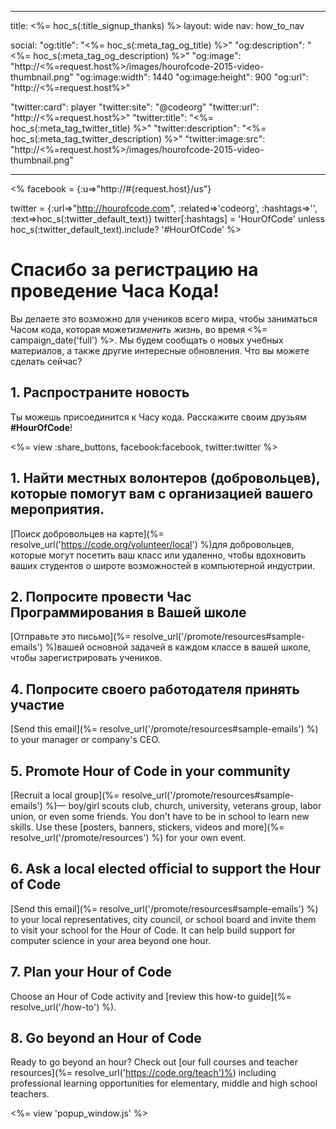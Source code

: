 * * *

title: <%= hoc_s(:title_signup_thanks) %> layout: wide nav: how_to_nav

social: "og:title": "<%= hoc_s(:meta_tag_og_title) %>" "og:description": "<%= hoc_s(:meta_tag_og_description) %>" "og:image": "http://<%=request.host%>/images/hourofcode-2015-video-thumbnail.png" "og:image:width": 1440 "og:image:height": 900 "og:url": "http://<%=request.host%>"

"twitter:card": player "twitter:site": "@codeorg" "twitter:url": "http://<%=request.host%>" "twitter:title": "<%= hoc_s(:meta_tag_twitter_title) %>" "twitter:description": "<%= hoc_s(:meta_tag_twitter_description) %>" "twitter:image:src": "http://<%=request.host%>/images/hourofcode-2015-video-thumbnail.png"

* * *

<% facebook = {:u=>"http://#{request.host}/us"}

twitter = {:url=>"http://hourofcode.com", :related=>'codeorg', :hashtags=>'', :text=>hoc_s(:twitter_default_text)} twitter[:hashtags] = 'HourOfCode' unless hoc_s(:twitter_default_text).include? '#HourOfCode' %>

# Спасибо за регистрацию на проведение Часа Кода!

Вы делаете это возможно для учеников всего мира, чтобы заниматься Часом кода, которая может*изменить жизнь*, во время <%= campaign_date('full') %>. Мы будем сообщать о новых учебных материалов, а также другие интересные обновления. Что вы можете сделать сейчас?

## 1. Распространите новость

Ты можешь присоединится к Часу кода. Расскажите своим друзьям **#HourOfCode**!

<%= view :share_buttons, facebook:facebook, twitter:twitter %>

## 1. Найти местных волонтеров (добровольцев), которые помогут вам с организацией вашего мероприятия.

[Поиск добровольцев на карте](%= resolve_url('https://code.org/volunteer/local') %)для добровольцев, которые могут посетить ваш класс или удаленно, чтобы вдохновить ваших студентов о широте возможностей в компьютерной индустрии.

## 2. Попросите провести Час Программирования в Вашей школе

[Отправьте это письмо](%= resolve_url('/promote/resources#sample-emails') %)вашей основной задачей в каждом классе в вашей школе, чтобы зарегистрировать учеников.

## 4. Попросите своего работодателя принять участие

[Send this email](%= resolve_url('/promote/resources#sample-emails') %) to your manager or company's CEO.

## 5. Promote Hour of Code in your community

[Recruit a local group](%= resolve_url('/promote/resources#sample-emails') %)— boy/girl scouts club, church, university, veterans group, labor union, or even some friends. You don't have to be in school to learn new skills. Use these [posters, banners, stickers, videos and more](%= resolve_url('/promote/resources') %) for your own event.

## 6. Ask a local elected official to support the Hour of Code

[Send this email](%= resolve_url('/promote/resources#sample-emails') %) to your local representatives, city council, or school board and invite them to visit your school for the Hour of Code. It can help build support for computer science in your area beyond one hour.

## 7. Plan your Hour of Code

Choose an Hour of Code activity and [review this how-to guide](%= resolve_url('/how-to') %).

## 8. Go beyond an Hour of Code

Ready to go beyond an hour? Check out [our full courses and teacher resources](%= resolve_url('https://code.org/teach')%) including professional learning opportunities for elementary, middle and high school teachers.

<%= view 'popup_window.js' %>